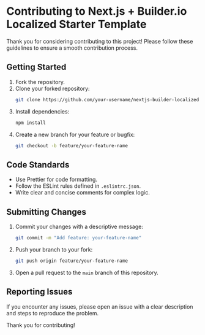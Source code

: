 # Contributing to Next.js + Builder.io Localized Starter Template

Thank you for considering contributing to this project! Please follow these guidelines to ensure a smooth contribution process.

## Getting Started

1. Fork the repository.
2. Clone your forked repository:
   ```bash
   git clone https://github.com/your-username/nextjs-builder-localized-starter.git
   ```
3. Install dependencies:
   ```bash
   npm install
   ```
4. Create a new branch for your feature or bugfix:
   ```bash
   git checkout -b feature/your-feature-name
   ```

## Code Standards

- Use Prettier for code formatting.
- Follow the ESLint rules defined in `.eslintrc.json`.
- Write clear and concise comments for complex logic.

## Submitting Changes

1. Commit your changes with a descriptive message:
   ```bash
   git commit -m "Add feature: your-feature-name"
   ```
2. Push your branch to your fork:
   ```bash
   git push origin feature/your-feature-name
   ```
3. Open a pull request to the `main` branch of this repository.

## Reporting Issues

If you encounter any issues, please open an issue with a clear description and steps to reproduce the problem.

Thank you for contributing!
